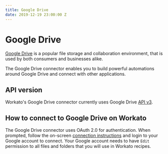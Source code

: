 ```yaml
---
title: Google Drive
date: 2019-12-19 23:00:00 Z
---
```


# Google Drive
[Google Drive](https://www.google.com/drive/) is a popular file storage and collaboration environment, that is used by both consumers and businesses alike.

The Google Drive connector enables you to build powerful automations around Google Drive and connect with other applications.

## API version
Workato's Google Drive connector currently uses Google Drive [API v3](https://developers.google.com/drive/api/v3/about-sdk).

## How to connect to Google Drive on Workato
The Google Drive connector uses OAuth 2.0 for authentication. When prompted, follow the on-screen [connection instructions](https://docs.workato.com/connections.html) and login to your Google account to connect. Your Google account needs to have `Edit` permission to all files and folders that you will use in Workato recipes.
